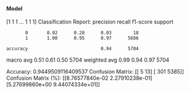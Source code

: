 #### Model
[1 1 1 ... 1 1 1]
Classification Report:
              precision    recall  f1-score   support

           0       0.02      0.28      0.03        18
           1       1.00      0.95      0.97      5686

    accuracy                           0.94      5704
   macro avg       0.51      0.61      0.50      5704
weighted avg       0.99      0.94      0.97      5704

Accuracy: 0.9449509116409537
Confusion Matrix:
[[   5   13]
 [ 301 5385]]
Confusion Matrix (%):
[[8.76577840e-02 2.27910238e-01]
 [5.27699860e+00 9.44074334e+01]]
